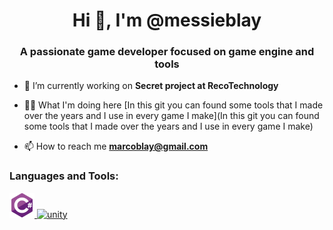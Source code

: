 <h1 align="center">Hi 👋, I'm @messieblay</h1>
<h3 align="center">A passionate game developer focused on game engine and tools</h3>

- 🔭 I’m currently working on **Secret project at RecoTechnology**

- 👨‍💻 What I'm doing here [In this git you can found some tools that I made over the years and I use in every game I make](In this git you can found some tools that I made over the years and I use in every game I make)

- 📫 How to reach me **marcoblay@gmail.com**


<h3 align="left">Languages and Tools:</h3>
<p align="left"> <a href="https://www.w3schools.com/cs/" target="_blank"> <img src="https://raw.githubusercontent.com/devicons/devicon/master/icons/csharp/csharp-original.svg" alt="csharp" width="40" height="40"/> </a> <a href="https://unity.com/" target="_blank"> <img src="https://www.vectorlogo.zone/logos/unity3d/unity3d-icon.svg" alt="unity" width="40" height="40"/> </a> </p>
